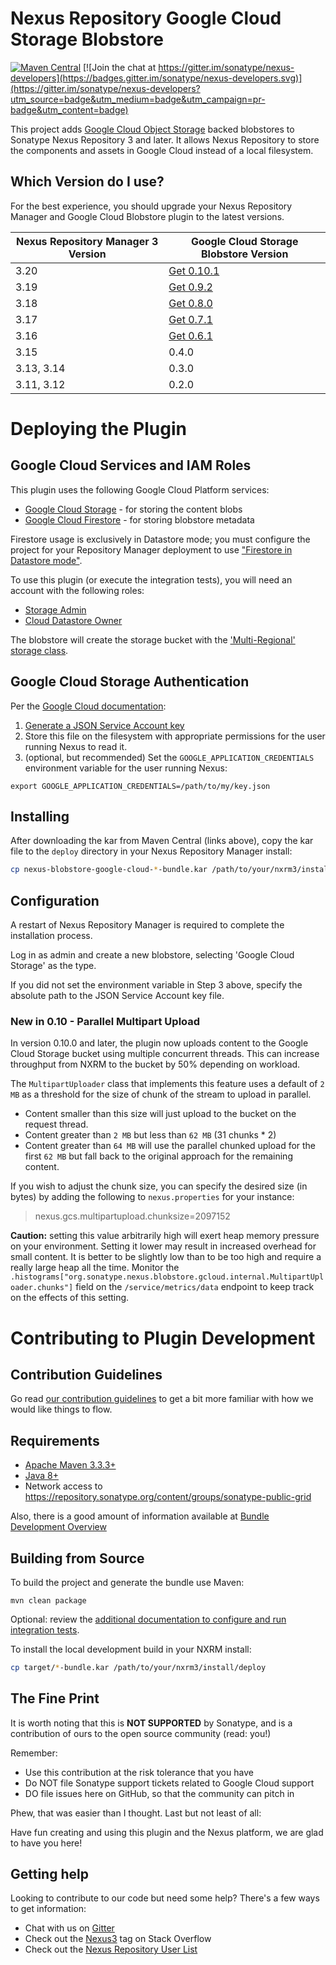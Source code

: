 <!--

    Sonatype Nexus (TM) Open Source Version
    Copyright (c) 2017-present Sonatype, Inc.
    All rights reserved. Includes the third-party code listed at http://links.sonatype.com/products/nexus/oss/attributions.

    This program and the accompanying materials are made available under the terms of the Eclipse Public License Version 1.0,
    which accompanies this distribution and is available at http://www.eclipse.org/legal/epl-v10.html.

    Sonatype Nexus (TM) Professional Version is available from Sonatype, Inc. "Sonatype" and "Sonatype Nexus" are trademarks
    of Sonatype, Inc. Apache Maven is a trademark of the Apache Software Foundation. M2eclipse is a trademark of the
    Eclipse Foundation. All other trademarks are the property of their respective owners.

-->
Nexus Repository Google Cloud Storage Blobstore
==============================

[![Maven Central](https://img.shields.io/maven-central/v/org.sonatype.nexus.plugins/nexus-blobstore-google-cloud.svg?label=Maven%20Central)](https://search.maven.org/search?q=g:%22org.sonatype.nexus.plugins%22%20AND%20a:%22nexus-blobstore-google-cloud%22) [![Join the chat at https://gitter.im/sonatype/nexus-developers](https://badges.gitter.im/sonatype/nexus-developers.svg)](https://gitter.im/sonatype/nexus-developers?utm_source=badge&utm_medium=badge&utm_campaign=pr-badge&utm_content=badge)

This project adds [Google Cloud Object Storage](https://cloud.google.com/storage/) backed blobstores to Sonatype Nexus 
Repository 3 and later.  It allows Nexus Repository to store the components and assets in Google Cloud instead of a
local filesystem.

Which Version do I use?
-----------------------

For the best experience, you should upgrade your Nexus Repository Manager and Google Cloud Blobstore plugin to the latest versions.

| Nexus Repository Manager 3 Version | Google Cloud Storage Blobstore Version |
| ---------------------------------- |--------------------------------------- |
| 3.20                               | [Get 0.10.1](https://repo1.maven.org/maven2/org/sonatype/nexus/plugins/nexus-blobstore-google-cloud/0.10.1/nexus-blobstore-google-cloud-0.10.1-bundle.kar) |
| 3.19                               | [Get 0.9.2](https://repo1.maven.org/maven2/org/sonatype/nexus/plugins/nexus-blobstore-google-cloud/0.9.2/nexus-blobstore-google-cloud-0.9.2-bundle.kar) |
| 3.18                               | [Get 0.8.0](https://repo1.maven.org/maven2/org/sonatype/nexus/plugins/nexus-blobstore-google-cloud/0.8.0/nexus-blobstore-google-cloud-0.8.0-bundle.kar) |
| 3.17                               | [Get 0.7.1](https://repo1.maven.org/maven2/org/sonatype/nexus/plugins/nexus-blobstore-google-cloud/0.7.1/nexus-blobstore-google-cloud-0.7.1-bundle.kar) |
| 3.16                               | [Get 0.6.1](https://repo1.maven.org/maven2/org/sonatype/nexus/plugins/nexus-blobstore-google-cloud/0.6.1/nexus-blobstore-google-cloud-0.6.1-bundle.kar) |
| 3.15                               | 0.4.0                                  |
| 3.13, 3.14                         | 0.3.0                                  |
| 3.11, 3.12                         | 0.2.0                                  |

# Deploying the Plugin

Google Cloud Services and IAM Roles
-----------------------------------

This plugin uses the following Google Cloud Platform services:

* [Google Cloud Storage](https://cloud.google.com/storage/) - for storing the content blobs
* [Google Cloud Firestore](https://cloud.google.com/firestore/) - for storing blobstore metadata

Firestore usage is exclusively in Datastore mode; you must configure the project for your Repository Manager deployment
to use ["Firestore in Datastore mode"](https://cloud.google.com/firestore/docs/firestore-or-datastore).

To use this plugin (or execute the integration tests), you will need an account with the following roles:

* [Storage Admin](https://cloud.google.com/storage/docs/access-control/iam-roles)
* [Cloud Datastore Owner](https://cloud.google.com/datastore/docs/access/iam)

The blobstore will create the storage bucket with the ['Multi-Regional' storage class](https://cloud.google.com/storage/sla).

Google Cloud Storage Authentication
-----------------------------------

Per the [Google Cloud documentation](https://github.com/GoogleCloudPlatform/google-cloud-java#authentication):

1. [Generate a JSON Service Account key](https://cloud.google.com/storage/docs/authentication?hl=en#service_accounts) 
2. Store this file on the filesystem with appropriate permissions for the user running Nexus to read it.
3. (optional, but recommended) Set the `GOOGLE_APPLICATION_CREDENTIALS` environment variable for the user running Nexus:

```
export GOOGLE_APPLICATION_CREDENTIALS=/path/to/my/key.json
```
Installing
----------

After downloading the kar from Maven Central (links above), copy the kar file to the `deploy` directory in your Nexus 
Repository Manager install:

```bash
cp nexus-blobstore-google-cloud-*-bundle.kar /path/to/your/nxrm3/install/deploy
```

Configuration
-------------

A restart of Nexus Repository Manager is required to complete the installation process.

Log in as admin and create a new blobstore, selecting 'Google Cloud Storage' as the type.

If you did not set the environment variable in Step 3 above, specify the absolute path to the JSON Service Account key file.

### New in 0.10 - Parallel Multipart Upload

In version 0.10.0 and later, the plugin now uploads content to the Google Cloud Storage bucket using multiple concurrent
threads. This can increase throughput from NXRM to the bucket by 50% depending on workload.

The `MultipartUploader` class that implements this feature uses a default of `2 MB` as a threshold for the size of
chunk of the stream to upload in parallel. 

* Content smaller than this size will just upload to the bucket on the request thread.
* Content greater than `2 MB` but less than `62 MB` (31 chunks * 2) 
* Content greater than `64 MB` will use the parallel chunked upload for the first `62 MB` but fall back to the original approach for the remaining content.

If you wish to adjust the chunk size, you can specify the desired size (in bytes) by adding the following 
to `nexus.properties` for your instance:

> nexus.gcs.multipartupload.chunksize=2097152

**Caution:** setting this value arbitrarily high will exert heap memory pressure on your environment. Setting it lower
may result in increased overhead for small content. It is better to be slightly low than to be too high and require a 
really large heap all the time. Monitor the 
`.histograms["org.sonatype.nexus.blobstore.gcloud.internal.MultipartUploader.chunks"]` field on the 
`/service/metrics/data` endpoint to keep track on the effects of this setting.

# Contributing to Plugin Development

Contribution Guidelines
-----------------------

Go read [our contribution guidelines](/.github/CONTRIBUTING.md) to get a bit more familiar with how
we would like things to flow.

Requirements
------------

* [Apache Maven 3.3.3+](https://maven.apache.org/install.html)
* [Java 8+](http://www.oracle.com/technetwork/java/javase/downloads/jdk8-downloads-2133151.html)
* Network access to https://repository.sonatype.org/content/groups/sonatype-public-grid

Also, there is a good amount of information available at [Bundle Development Overview](https://help.sonatype.com/display/NXRM3/Bundle+Development#BundleDevelopment-BundleDevelopmentOverview)

Building from Source
-------------------

To build the project and generate the bundle use Maven:

    mvn clean package
    
Optional: review the [additional documentation to configure and run integration tests](src/test/resources/README.md).

To install the local development build in your NXRM install:

```bash
cp target/*-bundle.kar /path/to/your/nxrm3/install/deploy
```

The Fine Print
--------------

It is worth noting that this is **NOT SUPPORTED** by Sonatype, and is a contribution of ours
to the open source community (read: you!)

Remember:

* Use this contribution at the risk tolerance that you have
* Do NOT file Sonatype support tickets related to Google Cloud support
* DO file issues here on GitHub, so that the community can pitch in

Phew, that was easier than I thought. Last but not least of all:

Have fun creating and using this plugin and the Nexus platform, we are glad to have you here!

Getting help
------------

Looking to contribute to our code but need some help? There's a few ways to get information:

* Chat with us on [Gitter](https://gitter.im/sonatype/nexus-developers)
* Check out the [Nexus3](http://stackoverflow.com/questions/tagged/nexus3) tag on Stack Overflow
* Check out the [Nexus Repository User List](https://groups.google.com/a/glists.sonatype.com/forum/?hl=en#!forum/nexus-users)